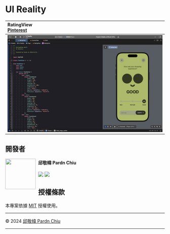 # UI Reality

| RatingView<br>[Pinterest](https://www.pinterest.com/pin/815784920036458642/) |
| :- |
| ![](./image/RatingView.jpg) |


## 開發者

<img src="https://avatars.githubusercontent.com/u/25631760" align="left" width="96" height="96" style="margin-right: 0.5rem;" />

<h4 style="padding-top: 0">邱敬幃 Pardn Chiu</h4>

[![](https://pardn.io/image/mail.svg)](mailto:dev@pardn.io) [![](https://skillicons.dev/icons?i=linkedin)](https://linkedin.com/in/pardnchiu) 

## 授權條款

本專案依據 [MIT](https://github.com/pardnchiu/PDMarkdownKit/blob/main/LICENSE) 授權使用。

***

©️ 2024 [邱敬幃 Pardn Chiu](https://www.linkedin.com/in/pardnchiu)

***
